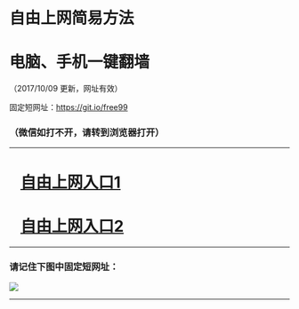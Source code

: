 ﻿# 自由上网简易方法

# 电脑、手机一键翻墙

（2017/10/09 更新，网址有效）

固定短网址：https://git.io/free99

### （微信如打不开，请转到浏览器打开）


***





# &nbsp;&nbsp; <a href="http://ft521225520.fwq-tz-1001.info/fwqtz01.html?t=10090015341 " target="_blank">自由上网入口1</a>
# &nbsp;&nbsp; <a href="http://ft286772739.fwq-tz-1002.info/fwqtz02.html?t=100900126355 " target="_blank">自由上网入口2</a>
***

### 请记住下图中固定短网址：

<img src="https://s3-us-west-2.amazonaws.com/fwq-1001/yjfq-20170905okok.png" /> 


***

